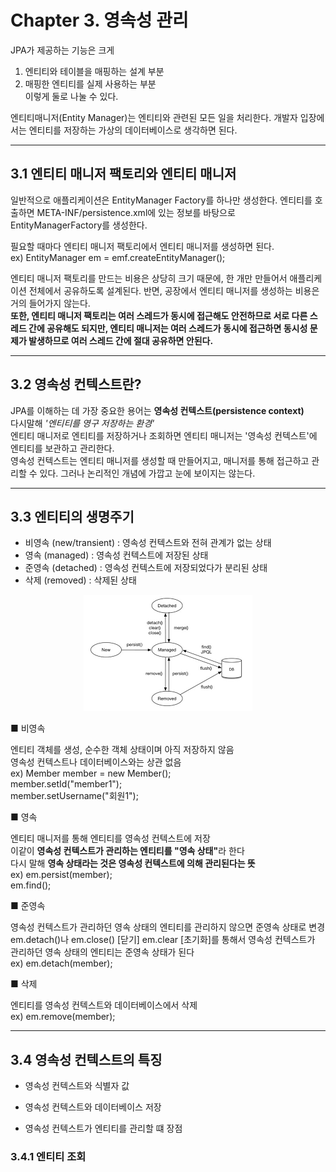# Chapter 3. 영속성 관리

JPA가 제공하는 기능은 크게   
1. 엔티티와 테이블을 매핑하는 설계 부분
2. 매핑한 엔티티를 실제 사용하는 부분  
이렇게 둘로 나눌 수 있다.

엔티티매니저(Entity Manager)는 엔티티와 관련된 모든 일을 처리한다. 개발자 입장에서는 엔티티를 저장하는 가상의 데이터베이스로 생각하면 된다.

--- 
## 3.1 엔티티 매니저 팩토리와 엔티티 매니저

일반적으로 애플리케이션은 EntityManager Factory를 하나만 생성한다. 엔티티를 호출하면 META-INF/persistence.xml에 있는 정보를 바탕으로 EntityManagerFactory를 생성한다.

필요할 때마다 엔티티 매니저 팩토리에서 엔티티 매니저를 생성하면 된다.  
ex) EntityManager em = emf.createEntityManager();

엔티티 매니저 팩토리를 만드는 비용은 상당히 크기 때문에, 한 개만 만들어서 애플리케이션 전체에서 공유하도록 설계된다. 반면, 공장에서 엔티티 매니저를 생성하는 비용은 거의 들어가지 않는다.   
<b>또한, 엔티티 매니저 팩토리는 여러 스레드가 동시에 접근해도 안전하므로 서로 다른 스레드 간에 공유해도 되지만, 엔티티 매니저는 여러 스레드가 동시에 접근하면 동시성 문제가 발생하므로 여러 스레드 간에 절대 공유하면 안된다.</b>

--- 
## 3.2 영속성 컨텍스트란?

JPA를 이해하는 데 가장 중요한 용어는 <b>영속성 컨텍스트(persistence context)</b>  
다시말해 <i>'엔티티를 영구 저장하는 환경'</i>  
엔티티 매니저로 엔티티를 저장하거나 조회하면 엔티티 매니저는 '영속성 컨텍스트'에 엔티티를 보관하고 관리한다.  
영속성 컨텍스트는 엔티티 매니저를 생성할 때 만들어지고, 매니저를 통해 접근하고 관리할 수 있다. 그러나 논리적인 개념에 가깝고 눈에 보이지는 않는다.

--- 
## 3.3 엔티티의 생명주기

* 비영속 (new/transient) : 영속성 컨텍스트와 전혀 관계가 없는 상태
* 영속 (managed) : 영속성 컨텍스트에 저장된 상태
* 준영속 (detached) : 영속성 컨텍스트에 저장되었다가 분리된 상태
* 삭제 (removed) : 삭제된 상태

<p align="center">
<img src="./imgs/엔티티의 생명주기.png" />
</p>

■ 비영속  

엔티티 객체를 생성, 순수한 객체 상태이며 아직 저장하지 않음  
영속성 컨텍스트나 데이터베이스와는 상관 없음  
ex) Member member = new Member();  
member.setId("member1");  
member.setUsername("회원1");  

■ 영속  

엔티티 매니저를 통해 엔티티를 영속성 컨텍스트에 저장  
이같이 <b>영속성 컨텍스트가 관리하는 엔티티를 "영속 상태"</b>라 한다  
다시 말해 <b>영속 상태라는 것은 영속성 컨텍스트에 의해 관리된다는 뜻</b>  
ex) em.persist(member);  
em.find();

■ 준영속  

영속성 컨텍스트가 관리하던 영속 상태의 엔티티를 관리하지 않으면 준영속 상태로 변경
em.detach()나 em.close() [닫기] em.clear [초기화]를 통해서 영속성 컨텍스트가 관리하던 영속 상태의 엔티티는 준영속 상태가 된다  
ex) em.detach(member);

■ 삭제  

엔티티를 영속성 컨텍스트와 데이터베이스에서 삭제  
ex) em.remove(member);

--- 
## 3.4 영속성 컨텍스트의 특징

* 영속성 컨텍스트와 식별자 값  
  
  

* 영속성 컨텍스트와 데이터베이스 저장  
  


* 영속성 컨텍스트가 엔티티를 관리할 떄 장점

### 3.4.1 엔티티 조회  
